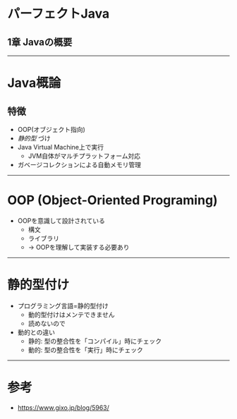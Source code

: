 # パーフェクトJava
## 1章 Javaの概要

---

# Java概論
## 特徴
- OOP(オブジェクト指向)
- *静的型* づけ
- Java Virtual Machine上で実行
	-  JVM自体がマルチプラットフォーム対応
- ガベージコレクションによる自動メモリ管理

---

# OOP (Object-Oriented Programing)
- OOPを意識して設計されている
  - 構文
  - ライブラリ
  - → OOPを理解して実装する必要あり

---

# 静的型付け
- プログラミング言語=静的型付け
  - 動的型付けはメンテできません
  - 読めないので
- 動的との違い
	- 静的: 型の整合性を「コンパイル」時にチェック
	- 動的: 型の整合性を「実行」時にチェック


---
# 参考
- https://www.gixo.jp/blog/5963/